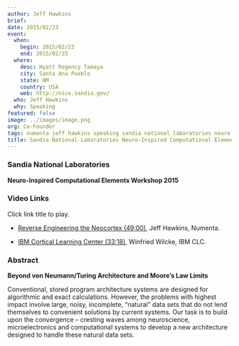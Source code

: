 ```yaml
---
author: Jeff Hawkins
brief:
date: 2015/02/23
event:
  when:
    begin: 2015/02/23
    end: 2015/02/25
  where:
    desc: Hyatt Regency Tamaya
    city: Santa Ana Pueblo
    state: NM
    country: USA
    web: http://nice.sandia.gov/
  who: Jeff Hawkins
  why: Speaking
featured: false
image: ../images/image.png
org: Co-Founder
tags: numenta jeff hawkins speaking sandia national laboratories neuro inspired computational elements workshop 2015
title: Sandia National Laboratories Neuro-Inspired Computational Elements Workshop 2015
---
```


### Sandia National Laboratories

**Neuro-Inspired Computational Elements Workshop 2015**


### Video Links

Click link title to play.

* [Reverse Engineering the Neocortex (49:00)](http://digitalops.sandia.gov/Mediasite/Play/515d11e3d7404d608c3b50ba4e8496981d),
  Jeff Hawkins, Numenta.

* [IBM Cortical Learning Center (33:18)](http://digitalops.sandia.gov/Mediasite/Play/1365ba62685c4c91a1cb7143c1e321cc1d),
  Winfried Wilcke, IBM CLC.


### Abstract

**Beyond von Neumann/Turing Architecture and Moore’s Law Limits**

Conventional, stored program architecture systems are designed for algorithmic
and exact calculations.  However, the problems with highest impact involve
large, noisy, incomplete, “natural” data sets that do not lend themselves to
convenient solutions by current systems.  Our task is to build upon the
convergence – cresting waves among neuroscience, microelectronics and
computational systems to develop a new architecture designed to handle these
natural data sets.
